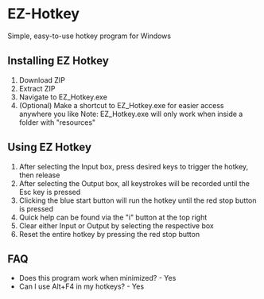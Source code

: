 # EZ-Hotkey
Simple, easy-to-use hotkey program for Windows

## Installing EZ Hotkey
1) Download ZIP
2) Extract ZIP
3) Navigate to EZ_Hotkey.exe
4) (Optional) Make a shortcut to EZ_Hotkey.exe for easier access anywhere you like
Note: EZ_Hotkey.exe will only work when inside a folder with "resources"

## Using EZ Hotkey
1) After selecting the Input box, press desired keys to trigger the hotkey, then release
2) After selecting the Output box, all keystrokes will be recorded until the Esc key is pressed
3) Clicking the blue start button will run the hotkey until the red stop button is pressed
4) Quick help can be found via the "i" button at the top right
5) Clear either Input or Output by selecting the respective box
6) Reset the entire hotkey by pressing the red stop button

## FAQ
*  Does this program work when minimized? - Yes
* Can I use Alt+F4 in my hotkeys? - Yes
